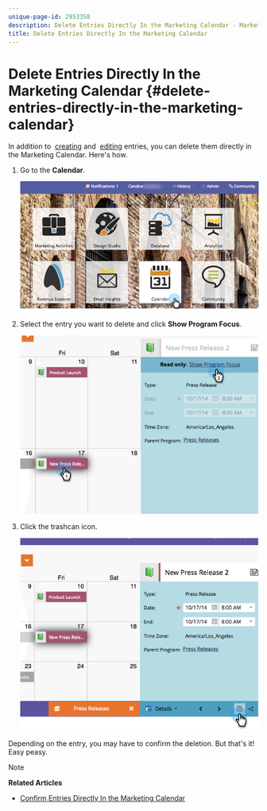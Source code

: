 ```yaml
---
unique-page-id: 2953358
description: Delete Entries Directly In the Marketing Calendar - Marketo Docs - Product Documentation
title: Delete Entries Directly In the Marketing Calendar
---
```


# Delete Entries Directly In the Marketing Calendar {#delete-entries-directly-in-the-marketing-calendar}

In addition to&nbsp; [creating](create-entries-directly-in-the-marketing-calendar.md)&nbsp;and&nbsp; [editing](edit-entries-directly-in-the-marketing-calendar.md)&nbsp;entries, you can delete them directly in the Marketing Calendar. Here's how.

1. Go to the **Calendar**.

   ![](assets/2017-05-10-15-30-47-4.png)

1. Select the entry you want to delete and click **Show Program Focus**.

   ![](assets/image2014-10-20-13-3a20-3a33.png)

1. Click the trashcan icon.

   ![](assets/image2014-10-20-13-3a20-3a42.png)

Depending on the entry, you may have to confirm the deletion. But that's it! Easy peasy.

>[!NOTE]
>
>**Related Articles**
>
>* [Confirm Entries Directly In the Marketing Calendar](confirm-entries-directly-in-the-marketing-calendar.md)
>

